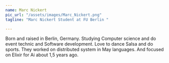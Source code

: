 ```yaml
---
name: Marc Nickert
pic_url: "/assets/images/Marc_Nickert.png"
tagline: "Marc Nickert Student at FU Berlin "

---
```

Born and raised in Berlin, Germany.
Studying Computer science and do event technic and Software development.
Love to dance Salsa and do sports.
They worked on distributed system in May languages.
And focused on Elixir for Ai about 1,5 years ago.
